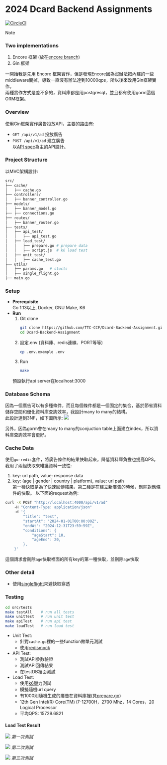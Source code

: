 # 2024 Dcard Backend Assignments
[![CircleCI](https://dl.circleci.com/status-badge/img/circleci/Ky61gJFZzdfdvn2P1SHRTu/YTLsFYdXP1yTuqBgS4413d/tree/master.svg?style=svg&circle-token=aec08a003b9d5aac71bcea0bb73dd80cf38676b3)](https://dl.circleci.com/status-badge/redirect/circleci/Ky61gJFZzdfdvn2P1SHRTu/YTLsFYdXP1yTuqBgS4413d/tree/master)
> [!NOTE]
> ### Two implementations
> 1. Encore 框架 (放在[encore branch](https://github.com/TTC-CCF/Dcard-Backend-Assignment/tree/encore))
> 2. Gin 框架  
>
> 一開始我是先用 Encore 框架實作，但是發現Encore因為沒辦法把內建的一些middleware關掉，導致一直沒有辦法達到10000qps，所以後來改用Gin框架實作。  
> 兩種實作方式是差不多的，資料庫都是用postgresql，並且都有使用gorm這個ORM框架。

### Overview
使用Gin框架實作廣告投放API，主要的路由有:
- `GET /api/v1/ad` 投放廣告
- `POST /api/v1/ad` 建立廣告  
以[API spec](https://drive.google.com/file/d/1dnDiBDen7FrzOAJdKZMDJg479IC77_zT/view?usp=sharing)為主的API設計。

### Project Structure
以MVC架構設計:
```bash
src/
├── cache/
│   ├── cache.go
├── controllers/
│   ├── banner_controller.go
├── models/
│   ├── banner_model.go
├── ├── connections.go
├── routes/
│   ├── banner_router.go
├── tests/
│   ├── api_test/
│   │   ├── api_test.go
│   ├── load_test/
│   │   ├── prepare.go # prepare data
│   │   ├── script.js  # k6 load test
│   ├── unit_test/
│   │   ├── cache_test.go
├── utils/
│   ├── params.go   # stucts
│   ├── single_flight.go
├── main.go
```

### Setup
- **Prerequisite**  
    Go 1.13以上, Docker, GNU Make, K6
- **Run**  
    1. Git clone  
        ```bash
        git clone https://github.com/TTC-CCF/Dcard-Backend-Assignment.git
        cd Dcard-Backend-Assignment
        ```  
    2. 設定.env (資料庫、redis連線、PORT等等)  
        ```bash
        cp .env.example .env
        ```
    3. Run  
        ```bash
        make
        ```
    預設執行api server在localhost:3000
    

### Database Schema
因為一個廣告可以有多種條件，而且每個條件都是一個固定的集合，基於節省資料儲存空間和優化資料庫查詢效率，我設計many to many的結構。  
此設計達到3NF，如下圖所示:
![](/assets/er_diagram.png)

另外，因為gorm會在many to many的conjuction table上面建立index，所以資料庫查詢效率會更好。

### Cache Data
使用`go-redis`套件，將廣告條件的結果快取起來，降低資料庫負擔也提高QPS。
我用了兩組快取來維護資料一致性:
1. key: url path, value: response data
2. key: (age | gender | country | platform), value: url path  
第一種快取是為了快速回傳結果，第二種是在建立新廣告的時候，刪除對應條件的快取。
以下面的request為例:
```bash
curl -X POST "http://localhost:4000/api/v1/ad"
    -H "Content-Type: application/json"
    -d '{
        "title": "test",
        "startAt": "2024-01-01T00:00:00Z",
        "endAt": "2024-12-31T23:59:59Z",
        "conditions": {
            "ageStart": 10,
            "ageEnd": 20,
        },
    }'
```
這個請求會刪除`age`快取裡面的所有key的第一種快取，並刪除`age`快取

### Other detail
- 使用[singleflight](https://pkg.go.dev/golang.org/x/sync/singleflight)來避快取穿透

### Testing
```bash
cd src/tests
make testAll    # run all tests
make unitTest   # run unit test
make apiTest    # run api test
make loadTest   # run load test
```  
- Unit Test: 
    - 針對`cache.go`裡的一些function做單元測試
    - 使用[redismock](https://github.com/go-redis/redismock)
- API Test:
    - 測試API參數驗證
    - 測試API回傳結果
    - 在testDB裡面測試
- Load Test:
    - 使用[k6](https://k6.io/)壓力測試
    - 模擬隨機url query
    - 有1000則隨機生成的廣告在資料庫裡(見[prepare.go](/src/tests/load_test/prepare.go))
    - 12th Gen Intel(R) Core(TM) i7-12700H，2700 Mhz，14 Cores，20 Logical Processor  
    - 平均QPS: 15729.6821

#### Load Test Result

![](/assets/loadtest1.png)
*第一次測試*

![](/assets/loadtest2.png)
*第二次測試*

![](/assets/loadtest3.png)
*第三次測試*

